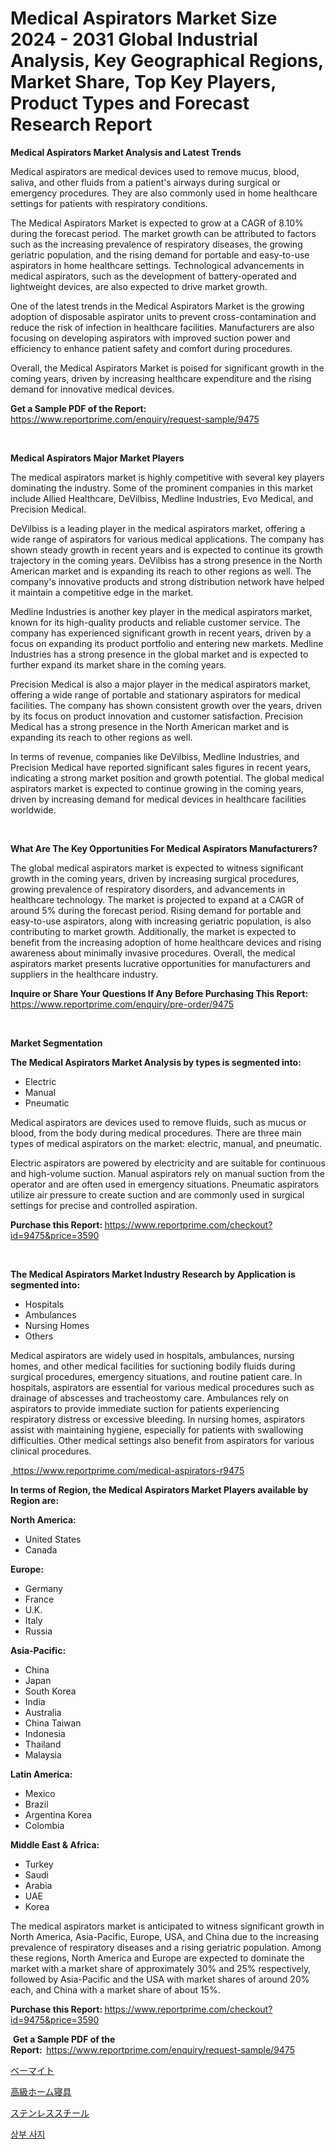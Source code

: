 <p><h1>Medical Aspirators Market Size 2024 - 2031 Global Industrial Analysis, Key Geographical Regions, Market Share, Top Key Players, Product Types and Forecast Research Report</h1></p><p><strong>Medical Aspirators Market Analysis and Latest Trends</strong></p>
<p><p>Medical aspirators are medical devices used to remove mucus, blood, saliva, and other fluids from a patient's airways during surgical or emergency procedures. They are also commonly used in home healthcare settings for patients with respiratory conditions.</p><p>The Medical Aspirators Market is expected to grow at a CAGR of 8.10% during the forecast period. The market growth can be attributed to factors such as the increasing prevalence of respiratory diseases, the growing geriatric population, and the rising demand for portable and easy-to-use aspirators in home healthcare settings. Technological advancements in medical aspirators, such as the development of battery-operated and lightweight devices, are also expected to drive market growth.</p><p>One of the latest trends in the Medical Aspirators Market is the growing adoption of disposable aspirator units to prevent cross-contamination and reduce the risk of infection in healthcare facilities. Manufacturers are also focusing on developing aspirators with improved suction power and efficiency to enhance patient safety and comfort during procedures.</p><p>Overall, the Medical Aspirators Market is poised for significant growth in the coming years, driven by increasing healthcare expenditure and the rising demand for innovative medical devices.</p></p>
<p><strong>Get a Sample PDF of the Report:&nbsp;</strong> <a href="https://www.reportprime.com/enquiry/request-sample/9475">https://www.reportprime.com/enquiry/request-sample/9475</a></p>
<p>&nbsp;</p>
<p><strong>Medical Aspirators Major Market Players</strong></p>
<p><p>The medical aspirators market is highly competitive with several key players dominating the industry. Some of the prominent companies in this market include Allied Healthcare, DeVilbiss, Medline Industries, Evo Medical, and Precision Medical. </p><p>DeVilbiss is a leading player in the medical aspirators market, offering a wide range of aspirators for various medical applications. The company has shown steady growth in recent years and is expected to continue its growth trajectory in the coming years. DeVilbiss has a strong presence in the North American market and is expanding its reach to other regions as well. The company's innovative products and strong distribution network have helped it maintain a competitive edge in the market.</p><p>Medline Industries is another key player in the medical aspirators market, known for its high-quality products and reliable customer service. The company has experienced significant growth in recent years, driven by a focus on expanding its product portfolio and entering new markets. Medline Industries has a strong presence in the global market and is expected to further expand its market share in the coming years.</p><p>Precision Medical is also a major player in the medical aspirators market, offering a wide range of portable and stationary aspirators for medical facilities. The company has shown consistent growth over the years, driven by its focus on product innovation and customer satisfaction. Precision Medical has a strong presence in the North American market and is expanding its reach to other regions as well.</p><p>In terms of revenue, companies like DeVilbiss, Medline Industries, and Precision Medical have reported significant sales figures in recent years, indicating a strong market position and growth potential. The global medical aspirators market is expected to continue growing in the coming years, driven by increasing demand for medical devices in healthcare facilities worldwide.</p></p>
<p>&nbsp;</p>
<p><strong>What Are The Key Opportunities For Medical Aspirators Manufacturers?</strong></p>
<p><p>The global medical aspirators market is expected to witness significant growth in the coming years, driven by increasing surgical procedures, growing prevalence of respiratory disorders, and advancements in healthcare technology. The market is projected to expand at a CAGR of around 5% during the forecast period. Rising demand for portable and easy-to-use aspirators, along with increasing geriatric population, is also contributing to market growth. Additionally, the market is expected to benefit from the increasing adoption of home healthcare devices and rising awareness about minimally invasive procedures. Overall, the medical aspirators market presents lucrative opportunities for manufacturers and suppliers in the healthcare industry.</p></p>
<p><strong>Inquire or Share Your Questions If Any Before Purchasing This Report:</strong> <a href="https://www.reportprime.com/enquiry/pre-order/9475">https://www.reportprime.com/enquiry/pre-order/9475</a></p>
<p>&nbsp;</p>
<p><strong>Market Segmentation</strong></p>
<p><strong>The Medical Aspirators Market Analysis by types is segmented into:</strong></p>
<p><ul><li>Electric</li><li>Manual</li><li>Pneumatic</li></ul></p>
<p><p>Medical aspirators are devices used to remove fluids, such as mucus or blood, from the body during medical procedures. There are three main types of medical aspirators on the market: electric, manual, and pneumatic. </p><p>Electric aspirators are powered by electricity and are suitable for continuous and high-volume suction. Manual aspirators rely on manual suction from the operator and are often used in emergency situations. Pneumatic aspirators utilize air pressure to create suction and are commonly used in surgical settings for precise and controlled aspiration.</p></p>
<p><strong>Purchase this Report:&nbsp;</strong><a href="https://www.reportprime.com/checkout?id=9475&price=3590">https://www.reportprime.com/checkout?id=9475&price=3590</a></p>
<p>&nbsp;</p>
<p><strong>The Medical Aspirators Market Industry Research by Application is segmented into:</strong></p>
<p><ul><li>Hospitals</li><li>Ambulances</li><li>Nursing Homes</li><li>Others</li></ul></p>
<p><p>Medical aspirators are widely used in hospitals, ambulances, nursing homes, and other medical facilities for suctioning bodily fluids during surgical procedures, emergency situations, and routine patient care. In hospitals, aspirators are essential for various medical procedures such as drainage of abscesses and tracheostomy care. Ambulances rely on aspirators to provide immediate suction for patients experiencing respiratory distress or excessive bleeding. In nursing homes, aspirators assist with maintaining hygiene, especially for patients with swallowing difficulties. Other medical settings also benefit from aspirators for various clinical procedures.</p></p>
<p><a href="https://www.reportprime.com/medical-aspirators-r9475">&nbsp;https://www.reportprime.com/medical-aspirators-r9475</a></p>
<p><strong>In terms of Region, the Medical Aspirators Market Players available by Region are:</strong></p>
<p>
    <p> <strong> North America: </strong>
        <ul>
            <li>United States</li>
            <li>Canada</li>
        </ul>
        </p> 
    <p> <strong> Europe: </strong>
        <ul>
            <li>Germany</li>
            <li>France</li>
            <li>U.K.</li>
            <li>Italy</li>
            <li>Russia</li>
        </ul>
        </p> 
    <p> <strong> Asia-Pacific: </strong>
        <ul>
            <li>China</li>
            <li>Japan</li>
            <li>South Korea</li>
            <li>India</li>
            <li>Australia</li>
            <li>China Taiwan</li>
            <li>Indonesia</li>
            <li>Thailand</li>
            <li>Malaysia</li>
        </ul>
        </p> 
    <p> <strong> Latin America: </strong>
        <ul>
            <li>Mexico</li>
            <li>Brazil</li>
            <li>Argentina Korea</li>
            <li>Colombia</li>
        </ul>
        </p> 
    <p> <strong> Middle East & Africa: </strong>
        <ul>
            <li>Turkey</li>
            <li>Saudi</li>
            <li>Arabia</li>
            <li>UAE</li>
            <li>Korea</li>
        </ul>
    </p>
    </p>
<p><p>The medical aspirators market is anticipated to witness significant growth in North America, Asia-Pacific, Europe, USA, and China due to the increasing prevalence of respiratory diseases and a rising geriatric population. Among these regions, North America and Europe are expected to dominate the market with a market share of approximately 30% and 25% respectively, followed by Asia-Pacific and the USA with market shares of around 20% each, and China with a market share of about 15%.</p></p>
<p><strong>Purchase this Report: </strong><a href="https://www.reportprime.com/checkout?id=9475&price=3590">https://www.reportprime.com/checkout?id=9475&price=3590</a></p>
<p>&nbsp;<strong>Get a Sample PDF of the Report:&nbsp;&nbsp;</strong><a href="https://www.reportprime.com/enquiry/request-sample/9475">https://www.reportprime.com/enquiry/request-sample/9475</a></p>
<p><strong></strong></p>
<p><p><a href="https://github.com/RodHoppe07/Market-Research-Report-List-1/blob/main/422591078493.md">ベーマイト</a></p><p><a href="https://medium.com/@elmorunolfsson2023/%E9%AB%98%E7%B4%9A%E3%83%9B%E3%83%BC%E3%83%A0%E3%83%99%E3%83%83%E3%83%89%E5%B8%82%E5%A0%B4%E3%81%AE%E8%A6%8F%E6%A8%A1%E3%81%AF-%E3%82%B0%E3%83%AD%E3%83%BC%E3%83%90%E3%83%AB%E7%94%A3%E6%A5%AD%E3%81%AB%E3%81%8A%E3%81%91%E3%82%8B%E6%9C%80%E8%89%AF%E3%81%AE%E3%83%9E%E3%83%BC%E3%82%B1%E3%83%86%E3%82%A3%E3%83%B3%E3%82%B0%E3%83%81%E3%83%A3%E3%83%8D%E3%83%AB%E3%82%92%E6%98%8E%E3%82%89%E3%81%8B%E3%81%AB%E3%81%97%E3%81%BE%E3%81%99-c6d7bc9c8499">高級ホーム寝具</a></p><p><a href="https://github.com/laurenreichert/Market-Research-Report-List-1/blob/main/327795978492.md">ステンレススチール</a></p><p><a href="https://medium.com/@guyeichert86/%EC%83%81%EC%A7%80-%EC%8B%9C%EC%9E%A5-%EC%A0%90%EC%9C%A0%EC%9C%A8-%EB%B3%80%ED%99%94-%EB%B0%8F-%EC%8B%9C%EC%9E%A5-%EC%84%B1%EC%9E%A5-%EC%B6%94%EC%84%B8-2024%EB%85%84-2031%EB%85%84-c765a6a76362">상부 사지</a></p></p>